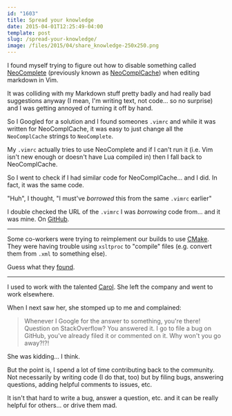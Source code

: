 ```yaml
---
id: "1603"
title: Spread your knowledge
date: 2015-04-01T12:25:49-04:00
template: post
slug: /spread-your-knowledge/
image: /files/2015/04/share_knowledge-250x250.png
---
```


I found myself trying to figure out how to disable something called
[NeoComplete](https://github.com/Shougo/neocomplete.vim) (previously known as
[NeoComplCache](https://github.com/Shougo/neocomplcache.vim)) when editing
markdown in Vim.

It was colliding with my Markdown stuff pretty badly and had really bad
suggestions anyway (I mean, I'm writing text, not code... so no surprise) and
I was getting annoyed of turning it off by hand.

So I Googled for a solution and I found someones `.vimrc` and while it was
written for NeoComplCache, it was easy to just change all the `NeoComplCache`
strings to `NeoComplete`.

My `.vimrc` actually tries to use NeoComplete and if I can't run it (i.e. Vim
isn't new enough or doesn't have Lua compiled in) then I fall back to
NeoComplCache.

So I went to check if I had similar code for NeoComplCache... and I did. In
fact, it was the same code.

"Huh", I thought, "I must've _borrowed_ this from the same `.vimrc` earlier"

I double checked the URL of the `.vimrc` I was _borrowing_ code from... and it
was mine. On
[GitHub](https://raw.githubusercontent.com/docwhat/homedir-vim/master/vimrc/.vimrc).

---

Some co-workers were trying to reimplement our builds to use
[CMake](http://www.cmake.org/). They were having trouble using `xsltproc` to
"compile" files (e.g. convert them from `.xml` to something else).

Guess what they
[found](http://stackoverflow.com/questions/3417120/how-can-i-use-cmake-with-xsltproc-as-the-compiler).

---

I used to work with the talented [Carol](http://carol-nichols.com/). She left
the company and went to work elsewhere.

When I next saw her, she stomped up to me and complained:

> Whenever I Google for the answer to something, you're there! Question on
> StackOverflow? You answered it. I go to file a bug on GitHub, you've already
> filed it or commented on it. Why won't you go away?!?!

She was kidding... I think.

But the point is, I spend a lot of time contributing back to the community.
Not necessarily by writing code (I do that, too) but by filing bugs, answering
questions, adding helpful comments to issues, etc.

It isn't that hard to write a bug, answer a question, etc. and it can be
really helpful for others... or drive them mad.
